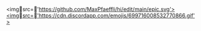 <imgsrc='https://github.com/MaxPfaeffli/hi/edit/main/epic.svg'> 
<a href='https://raw.githubusercontent.com/MaxPfaeffli/hi/main/epic.svg'>
<imgsrc='https://cdn.discordapp.com/emojis/699716008532770866.gif'>

